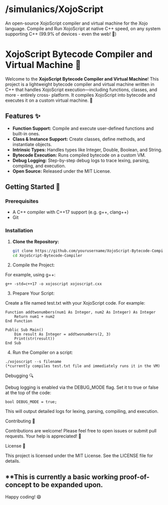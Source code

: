 # /simulanics/XojoScript

An open-source XojoScript compiler and virtual machine for the Xojo language. Compile and Run XojoScript at native C++ speed, on any system supporting C++ (99.9% of devices - even the web! 🙏) 

# XojoScript Bytecode Compiler and Virtual Machine 🚀

Welcome to the **XojoScript Bytecode Compiler and Virtual Machine**! This project is a lightweight bytecode compiler and virtual machine written in C++ that handles XojoScript execution—including functions, classes, and more - entirely cross- platform. It compiles XojoScript into bytecode and executes it on a custom virtual machine. 🤯

## Features ✨

- **Function Support:** Compile and execute user-defined functions and built-in ones.
- **Class & Instance Support:** Create classes, define methods, and instantiate objects.
- **Intrinsic Types:** Handles types like Integer, Double, Boolean, and String.
- **Bytecode Execution:** Runs compiled bytecode on a custom VM.
- **Debug Logging:** Step-by-step debug logs to trace lexing, parsing, compiling, and execution.
- **Open Source:** Released under the MIT License.

## Getting Started 🏁

### Prerequisites

- A C++ compiler with C++17 support (e.g. g++, clang++)
- Git

### Installation

1. **Clone the Repository:**

   ```bash
   git clone https://github.com/yourusername/XojoScript-Bytecode-Compiler.git
   cd XojoScript-Bytecode-Compiler
   ```
2. Compile the Project:

For example, using g++:

```
g++ -std=c++17 -o xojoscript xojoscript.cxx
```

3. Prepare Your Script:

Create a file named test.txt with your XojoScript code. For example:

```
Function addtwonumbers(num1 As Integer, num2 As Integer) As Integer
    Return num1 + num2
End Function

Public Sub Main()
    Dim result As Integer = addtwonumbers(2, 3)
    Print(str(result))
End Sub
```

4. Run the Compiler on a script:

```
./xojoscript --s filename
(*currently compiles test.txt file and immediately runs it in the VM)
```

Debugging 🔍

Debug logging is enabled via the DEBUG_MODE flag. Set it to true or false at the top of the code:

```
bool DEBUG_MODE = true;
```

This will output detailed logs for lexing, parsing, compiling, and execution.

Contributing 🤝

Contributions are welcome! Please feel free to open issues or submit pull requests. Your help is appreciated! 🎉

License 📄

This project is licensed under the MIT License. See the LICENSE file for details.

**This is currently a basic working proof-of-concept to be expanded upon.
---

Happy coding! 😄



